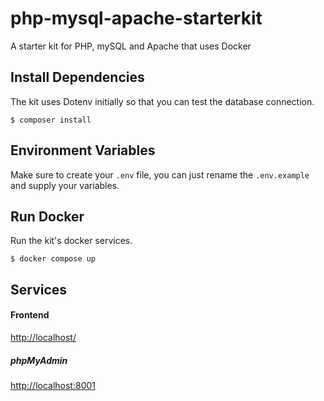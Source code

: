 # php-mysql-apache-starterkit
A starter kit for PHP, mySQL and Apache that uses Docker

## Install Dependencies
The kit uses Dotenv initially so that you can test the database connection.  

`$ composer install`

## Environment Variables
Make sure to create your `.env` file, you can just rename the `.env.example` and supply your variables.

## Run Docker
Run the kit's docker services.  

`$ docker compose up`

## Services

#### Frontend
[http://localhost/](http://localhost/)
##### phpMyAdmin
[http://localhost:8001](http://localhost:8001)
